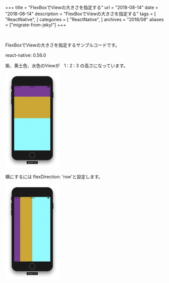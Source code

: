 +++
title = "FlexBoxでViewの大きさを指定する"
url = "2018-08-14"
date = "2018-08-14"
description = "FlexBoxでViewの大きさを指定する"
tags = [
    "ReactNative",
]
categories = [
  "ReactNative",
]
archives = "2018/08"
aliases = ["migrate-from-jekyl"]
+++

<br>

FlexBoxでViewの大きさを指定するサンプルコードです。

react-native: 0.56.0

紫、黄土色、水色のViewが　1 : 2 : 3 の高さになっています。

![alt](1.png)

<script src="https://gist.github.com/O-Junpei/5c354c0c3a43a8301d0b8be917df1bdb.js"></script>


横にするには
flexDirection: 'row'と設定します。

![alt](2.png)

<script src="https://gist.github.com/O-Junpei/eb271346f86ded62ebd6afe365197638.js"></script>

